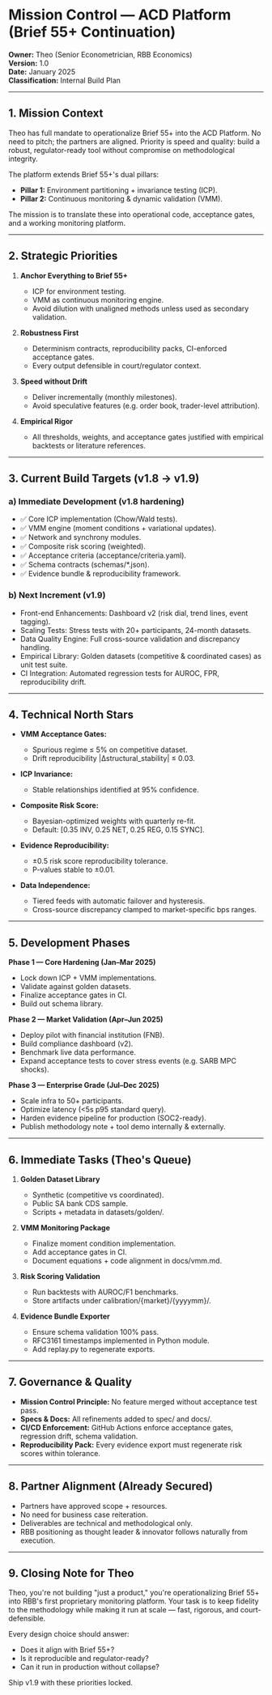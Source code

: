 # Mission Control — ACD Platform (Brief 55+ Continuation)

**Owner:** Theo (Senior Econometrician, RBB Economics)  
**Version:** 1.0  
**Date:** January 2025  
**Classification:** Internal Build Plan  

---

## 1. Mission Context

Theo has full mandate to operationalize Brief 55+ into the ACD Platform. No need to pitch; the partners are aligned. Priority is speed and quality: build a robust, regulator-ready tool without compromise on methodological integrity.

The platform extends Brief 55+'s dual pillars:
- **Pillar 1:** Environment partitioning + invariance testing (ICP).
- **Pillar 2:** Continuous monitoring & dynamic validation (VMM).

The mission is to translate these into operational code, acceptance gates, and a working monitoring platform.

---

## 2. Strategic Priorities

1. **Anchor Everything to Brief 55+**
   - ICP for environment testing.
   - VMM as continuous monitoring engine.
   - Avoid dilution with unaligned methods unless used as secondary validation.

2. **Robustness First**
   - Determinism contracts, reproducibility packs, CI-enforced acceptance gates.
   - Every output defensible in court/regulator context.

3. **Speed without Drift**
   - Deliver incrementally (monthly milestones).
   - Avoid speculative features (e.g. order book, trader-level attribution).

4. **Empirical Rigor**
   - All thresholds, weights, and acceptance gates justified with empirical backtests or literature references.

---

## 3. Current Build Targets (v1.8 → v1.9)

### a) Immediate Development (v1.8 hardening)
- ✅ Core ICP implementation (Chow/Wald tests).
- ✅ VMM engine (moment conditions + variational updates).
- ✅ Network and synchrony modules.
- ✅ Composite risk scoring (weighted).
- ✅ Acceptance criteria (acceptance/criteria.yaml).
- ✅ Schema contracts (schemas/*.json).
- ✅ Evidence bundle & reproducibility framework.

### b) Next Increment (v1.9)
- Front-end Enhancements: Dashboard v2 (risk dial, trend lines, event tagging).
- Scaling Tests: Stress tests with 20+ participants, 24-month datasets.
- Data Quality Engine: Full cross-source validation and discrepancy handling.
- Empirical Library: Golden datasets (competitive & coordinated cases) as unit test suite.
- CI Integration: Automated regression tests for AUROC, FPR, reproducibility drift.

---

## 4. Technical North Stars

- **VMM Acceptance Gates:**
  - Spurious regime ≤ 5% on competitive dataset.
  - Drift reproducibility |Δstructural_stability| ≤ 0.03.

- **ICP Invariance:**
  - Stable relationships identified at 95% confidence.

- **Composite Risk Score:**
  - Bayesian-optimized weights with quarterly re-fit.
  - Default: [0.35 INV, 0.25 NET, 0.25 REG, 0.15 SYNC].

- **Evidence Reproducibility:**
  - ±0.5 risk score reproducibility tolerance.
  - P-values stable to ±0.01.

- **Data Independence:**
  - Tiered feeds with automatic failover and hysteresis.
  - Cross-source discrepancy clamped to market-specific bps ranges.

---

## 5. Development Phases

**Phase 1 — Core Hardening (Jan–Mar 2025)**
- Lock down ICP + VMM implementations.
- Validate against golden datasets.
- Finalize acceptance gates in CI.
- Build out schema library.

**Phase 2 — Market Validation (Apr–Jun 2025)**
- Deploy pilot with financial institution (FNB).
- Build compliance dashboard (v2).
- Benchmark live data performance.
- Expand acceptance tests to cover stress events (e.g. SARB MPC shocks).

**Phase 3 — Enterprise Grade (Jul–Dec 2025)**
- Scale infra to 50+ participants.
- Optimize latency (<5s p95 standard query).
- Harden evidence pipeline for production (SOC2-ready).
- Publish methodology note + tool demo internally & externally.

---

## 6. Immediate Tasks (Theo's Queue)

1. **Golden Dataset Library**
   - Synthetic (competitive vs coordinated).
   - Public SA bank CDS sample.
   - Scripts + metadata in datasets/golden/.

2. **VMM Monitoring Package**
   - Finalize moment condition implementation.
   - Add acceptance gates in CI.
   - Document equations + code alignment in docs/vmm.md.

3. **Risk Scoring Validation**
   - Run backtests with AUROC/F1 benchmarks.
   - Store artifacts under calibration/{market}/{yyyymm}/.

4. **Evidence Bundle Exporter**
   - Ensure schema validation 100% pass.
   - RFC3161 timestamps implemented in Python module.
   - Add replay.py to regenerate exports.

---

## 7. Governance & Quality

- **Mission Control Principle:** No feature merged without acceptance test pass.
- **Specs & Docs:** All refinements added to spec/ and docs/.
- **CI/CD Enforcement:** GitHub Actions enforce acceptance gates, regression drift, schema validation.
- **Reproducibility Pack:** Every evidence export must regenerate risk scores within tolerance.

---

## 8. Partner Alignment (Already Secured)

- Partners have approved scope + resources.
- No need for business case reiteration.
- Deliverables are technical and methodological only.
- RBB positioning as thought leader & innovator follows naturally from execution.

---

## 9. Closing Note for Theo

Theo, you're not building "just a product," you're operationalizing Brief 55+ into RBB's first proprietary monitoring platform. Your task is to keep fidelity to the methodology while making it run at scale — fast, rigorous, and court-defensible.

Every design choice should answer:
- Does it align with Brief 55+?
- Is it reproducible and regulator-ready?
- Can it run in production without collapse?

Ship v1.9 with these priorities locked.
